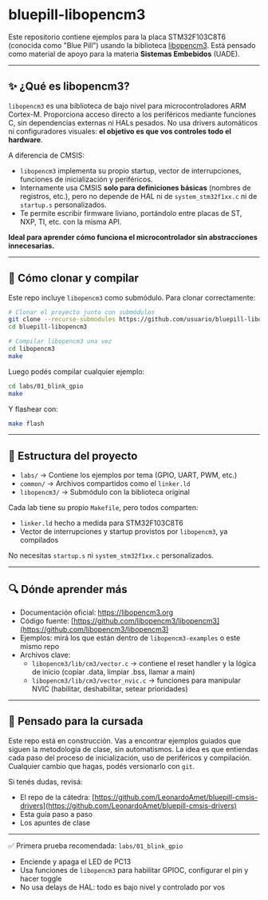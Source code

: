 # bluepill-libopencm3

Este repositorio contiene ejemplos para la placa STM32F103C8T6 (conocida como "Blue Pill") usando la biblioteca [libopencm3](https://github.com/libopencm3/libopencm3). Está pensado como material de apoyo para la materia **Sistemas Embebidos** (UADE).

---

## ✨ ¿Qué es libopencm3?

`libopencm3` es una biblioteca de bajo nivel para microcontroladores ARM Cortex-M. Proporciona acceso directo a los periféricos mediante funciones C, sin dependencias externas ni HALs pesados. No usa drivers automáticos ni configuradores visuales: **el objetivo es que vos controles todo el hardware**.

A diferencia de CMSIS:

- `libopencm3` implementa su propio startup, vector de interrupciones, funciones de inicialización y periféricos.
- Internamente usa CMSIS **solo para definiciones básicas** (nombres de registros, etc.), pero no depende de HAL ni de `system_stm32f1xx.c` ni de `startup.s` personalizados.
- Te permite escribir firmware liviano, portándolo entre placas de ST, NXP, TI, etc. con la misma API.

**Ideal para aprender cómo funciona el microcontrolador sin abstracciones innecesarias.**

---

## 🚀 Cómo clonar y compilar

Este repo incluye `libopencm3` como submódulo. Para clonar correctamente:

```bash
# Clonar el proyecto junto con submódulos
git clone --recurse-submodules https://github.com/usuario/bluepill-libopencm3.git
cd bluepill-libopencm3

# Compilar libopencm3 una vez
cd libopencm3
make
```

Luego podés compilar cualquier ejemplo:

```bash
cd labs/01_blink_gpio
make
```

Y flashear con:

```bash
make flash
```

---

## 📂 Estructura del proyecto

- `labs/` → Contiene los ejemplos por tema (GPIO, UART, PWM, etc.)
- `common/` → Archivos compartidos como el `linker.ld`
- `libopencm3/` → Submódulo con la biblioteca original

Cada lab tiene su propio `Makefile`, pero todos comparten:

- `linker.ld` hecho a medida para STM32F103C8T6
- Vector de interrupciones y startup provistos por `libopencm3`, ya compilados

No necesitas `startup.s` ni `system_stm32f1xx.c` personalizados.

---

## 🔍 Dónde aprender más

- Documentación oficial: https://libopencm3.org
- Código fuente: [https://github.com/libopencm3/libopencm3](https://github.com/libopencm3/libopencm3)
- Ejemplos: mirá los que están dentro de `libopencm3-examples` o este mismo repo
- Archivos clave:
  - `libopencm3/lib/cm3/vector.c` → contiene el reset handler y la lógica de inicio (copiar .data, limpiar .bss, llamar a main)
  - `libopencm3/lib/cm3/vector_nvic.c` → funciones para manipular NVIC (habilitar, deshabilitar, setear prioridades)

---

## 📆 Pensado para la cursada

Este repo está en construcción. Vas a encontrar ejemplos guiados que siguen la metodología de clase, sin automatismos. La idea es que entiendas cada paso del proceso de inicialización, uso de periféricos y compilación. Cualquier cambio que hagas, podés versionarlo con `git`.

Si tenés dudas, revisá:
- El repo de la cátedra: [https://github.com/LeonardoAmet/bluepill-cmsis-drivers](https://github.com/LeonardoAmet/bluepill-cmsis-drivers)
- Esta guía paso a paso
- Los apuntes de clase

---

✅ Primera prueba recomendada: `labs/01_blink_gpio`

- Enciende y apaga el LED de PC13
- Usa funciones de `libopencm3` para habilitar GPIOC, configurar el pin y hacer toggle
- No usa delays de HAL: todo es bajo nivel y controlado por vos





